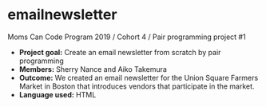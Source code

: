 # emailnewsletter
Moms Can Code Program 2019 / Cohort 4 / Pair programming project #1

* **Project goal:** Create an email newsletter from scratch by pair programming<br/>
* **Members:** Sherry Nance and Aiko Takemura<br/>
* **Outcome:** We created an email newsletter for the Union Square Farmers Market in Boston that introduces vendors that participate in the market.<br/>
* **Language used:** HTML
